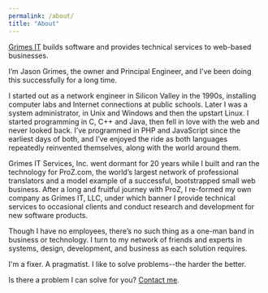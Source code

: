 ```yaml
---
permalink: /about/
title: "About"
---
```


[Grimes IT](/) builds software and provides technical services to web-based businesses. 

I’m Jason Grimes, the owner and Principal Engineer, and I’ve been doing this successfully for a long time.

I started out as a network engineer in Silicon Valley in the 1990s, installing computer labs and Internet connections at public schools. Later I was a system administrator, in Unix and Windows and then the upstart Linux. I started programming in C, C++ and Java, then fell in love with the web and never looked back. I’ve programmed in PHP and JavaScript since the earliest days of both, and I’ve enjoyed the ride as both languages repeatedly reinvented themselves, along with the world around them.

Grimes IT Services, Inc. went dormant for 20 years while I built and ran the technology for ProZ.com, the world’s largest network of professional translators and a model example of a successful, bootstrapped small web business.
After a long and fruitful journey with ProZ, I re-formed my own company as Grimes IT, LLC, under which banner I provide technical services to occasional clients and conduct research and development for new software products.

Though I have no employees, there’s no such thing as a one-man band in business or technology. I turn to my network of friends and experts in systems, design, development, and business as each solution requires.

I'm a fixer. A pragmatist. I like to solve problems--the harder the better. 

Is there a problem I can solve for you? [Contact me](/contact/).